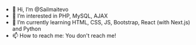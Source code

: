 - 👋 Hi, I’m @Sailmaitevo
- 👀 I’m interested in PHP, MySQL, AJAX
- 🌱 I’m currently learning HTML, CSS, JS, Bootstrap, React (with Next.js) and Python
- 📫 How to reach me: You don't reach me!
